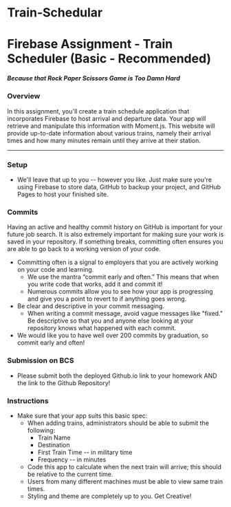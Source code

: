 # Train-Schedular

# Firebase Assignment - Train Scheduler (Basic - Recommended)

##### *Because that Rock Paper Scissors Game is Too Damn Hard*

### Overview

In this assignment, you'll create a train schedule application that incorporates Firebase to host arrival and departure data. Your app will retrieve and manipulate this information with Moment.js. This website will provide up-to-date information about various trains, namely their arrival times and how many minutes remain until they arrive at their station.

---

### Setup

* We'll leave that up to you -- however you like. Just make sure you're using Firebase to store data, GitHub to backup your project, and GitHub Pages to host your finished site.

### Commits

Having an active and healthy commit history on GitHub is important for your future job search. It is also extremely important for making sure your work is saved in your repository. If something breaks, committing often ensures you are able to go back to a working version of your code.

* Committing often is a signal to employers that you are actively working on your code and learning.
  * We use the mantra “commit early and often.” This means that when you write code that works, add it and commit it!
  * Numerous commits allow you to see how your app is progressing and give you a point to revert to if anything goes wrong.
* Be clear and descriptive in your commit messaging.
  * When writing a commit message, avoid vague messages like "fixed." Be descriptive so that you and anyone else looking at your repository knows what happened with each commit.
* We would like you to have well over 200 commits by graduation, so commit early and often!

### Submission on BCS

* Please submit both the deployed Github.io link to your homework AND the link to the Github Repository!

### Instructions

* Make sure that your app suits this basic spec:
  * When adding trains, administrators should be able to submit the following:
    * Train Name
    * Destination
    * First Train Time -- in military time
    * Frequency -- in minutes
  * Code this app to calculate when the next train will arrive; this should be relative to the current time.
  * Users from many different machines must be able to view same train times.
  * Styling and theme are completely up to you. Get Creative!
